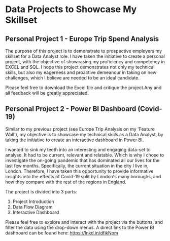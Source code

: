 # Data Projects to Showcase My Skillset

## Personal Project 1 - Europe Trip Spend Analysis
The purpose of this project is to demonstrate to prospective employers my skillset for a Data Analyst role. I have taken the initiative to create a personal project, with the objective of showcasing my proficiency and competency in EXCEL and SQL. I hope this project demonstrates not only my technical skills, but also my eagerness and proactive demeanour in taking on new challenges, which I believe are needed to be an ideal candidate.

Please feel free to download the Excel file and critique the project.Any and all feedback will be greatly appreciated.

## Personal Project 2 - Power BI Dashboard (Covid-19)

Similar to my previous project (see Europe Trip Analysis on my 'Feature Wall'), my objective is to showcase my technical skills as a Data Analyst, by taking the initiative to create an interactive dashboard in Power BI.

I wanted to sink my teeth into an interesting and engaging data-set to analyse. It had to be current, relevant and relatable. Which is why I chose to investigate the on-going pandemic that has dominated all our lives for the last few months. Specifically, the current situation in the city I live in, London. Therefore, I have taken this opportunity to provide informative insights into the effects of Covid-19 split by London's many boroughs, and how they compare with the rest of the regions in England.

The project is divided into 3 parts:
1. Project Introduction
2. Data Flow Diagram
3. Interactive Dashboard

Please feel free to explore and interact with the project via the buttons, and filter the data using the drop-down menus. A direct link to the Power BI dashboard can be found here: https://lnkd.in/dfikNpm
